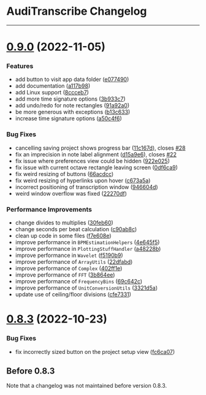 # AudiTranscribe Changelog
<hr>

# [0.9.0](https://github.com/AudiTranscribe/AudiTranscribe/compare/v0.8.3...v0.9.0) (2022-11-05)

### Features

* add button to visit app data folder ([e077490](https://github.com/AudiTranscribe/AudiTranscribe/commit/e0774907cff5a76eb670ebc0d47d292516c3dd1b))
* add documentation ([a117b98](https://github.com/AudiTranscribe/AudiTranscribe/commit/a117b9897867349604ef581af51fc5c5e9caf121))
* add Linux support ([8ccceb7](https://github.com/AudiTranscribe/AudiTranscribe/commit/8ccceb7a3426a213df73b6ffc69f58e92d3036fe))
* add more time signature options ([3b933c7](https://github.com/AudiTranscribe/AudiTranscribe/commit/3b933c7f518a4569f1dd24292d6c480c90f04033))
* add undo/redo for note rectangles ([91a92a0](https://github.com/AudiTranscribe/AudiTranscribe/commit/91a92a035a9c74aa9c1912619c93e7ba48603349))
* be more generous with exceptions ([b13c633](https://github.com/AudiTranscribe/AudiTranscribe/commit/b13c633734af25913d324751a71c2aac76107f16))
* increase time signature options ([a50c4f6](https://github.com/AudiTranscribe/AudiTranscribe/commit/a50c4f6cdaf541c8bb40f193f7e97d56b97f81ed))


### Bug Fixes

* cancelling saving project shows progress bar ([11c167d](https://github.com/AudiTranscribe/AudiTranscribe/commit/11c167de62ab0afc3af86825840a69fb39c997c2)), closes [#28](https://github.com/AudiTranscribe/AudiTranscribe/issues/28)
* fix an imprecision in note label alignment ([d15a9e6](https://github.com/AudiTranscribe/AudiTranscribe/commit/d15a9e6816659a5508ecd74bc6470b0cc101f90b)), closes [#22](https://github.com/AudiTranscribe/AudiTranscribe/issues/22)
* fix issue where preferences view could be hidden ([922e025](https://github.com/AudiTranscribe/AudiTranscribe/commit/922e02504a3a0c148c722ce3127b2fba560264c2))
* fix issue with current octave rectangle leaving screen ([0df6ca9](https://github.com/AudiTranscribe/AudiTranscribe/commit/0df6ca9d58c0ea593ec68920aa0877a6e63bdd94))
* fix weird resizing of buttons ([66acdcc](https://github.com/AudiTranscribe/AudiTranscribe/commit/66acdccd5fd25931d557eb7e031dbfe1ce6eb2fd))
* fix weird resizing of hyperlinks upon hover ([c673a5a](https://github.com/AudiTranscribe/AudiTranscribe/commit/c673a5adef003f3905b49e85adeb2d354d57334b))
* incorrect positioning of transcription window ([946604d](https://github.com/AudiTranscribe/AudiTranscribe/commit/946604d1d7f85e9a11564021416c042378ff9d69))
* weird window overflow was fixed ([22270df](https://github.com/AudiTranscribe/AudiTranscribe/commit/22270df7117d541cd4a84637f0faf2cfaf4b78b9))


### Performance Improvements

* change divides to multiplies ([30feb60](https://github.com/AudiTranscribe/AudiTranscribe/commit/30feb6047bac939134ff4c13d63a1fc6b4326adb))
* change seconds per beat calculation ([c90ab8c](https://github.com/AudiTranscribe/AudiTranscribe/commit/c90ab8ca41e92767e7ec20771c6a37fbf2385c3c))
* clean up code in some files ([f7e608e](https://github.com/AudiTranscribe/AudiTranscribe/commit/f7e608e1da33e81939fdcdbcc0359759b7f6efc2))
* improve performance in `BPMEstimationHelpers` ([4e645f5](https://github.com/AudiTranscribe/AudiTranscribe/commit/4e645f54295f7bb65d350960fe6f41d690af0d26))
* improve performance in `PlottingStuffHandler` ([a48228b](https://github.com/AudiTranscribe/AudiTranscribe/commit/a48228b25588000b7459b98f8ac4a7d7fb361d90))
* improve performance in `Wavelet` ([f5190b9](https://github.com/AudiTranscribe/AudiTranscribe/commit/f5190b9f4dc3869d8d38ce9a4924c25133509d5f))
* improve performance of `ArrayUtils` ([22dfabd](https://github.com/AudiTranscribe/AudiTranscribe/commit/22dfabd39dff47157e4a2d9cbc8de59b2e34dce5))
* improve performance of `Complex` ([402ff1e](https://github.com/AudiTranscribe/AudiTranscribe/commit/402ff1e3997c511b603a3ef69926b182d5baa384))
* improve performance of `FFT` ([3b864ee](https://github.com/AudiTranscribe/AudiTranscribe/commit/3b864ee91156a3a23318258a534574d14795c06d))
* improve performance of `FrequencyBins` ([69c642c](https://github.com/AudiTranscribe/AudiTranscribe/commit/69c642ca6ca3342db45034a2709d6151f46d1c35))
* improve performance of `UnitConversionUtils` ([3321d5a](https://github.com/AudiTranscribe/AudiTranscribe/commit/3321d5a3780ae73f3683ca326bfe5803e965e4a4))
* update use of ceiling/floor divisions ([cfe7331](https://github.com/AudiTranscribe/AudiTranscribe/commit/cfe7331d65125c901a7e39893d42db0be966a446))

# [0.8.3](https://github.com/AudiTranscribe/AudiTranscribe/compare/v0.8.2...v0.8.3) (2022-10-23)


### Bug Fixes

* fix incorrectly sized button on the project setup view ([fc6ca07](https://github.com/AudiTranscribe/AudiTranscribe/commit/fc6ca07f743684508658f9c03df209c7b07664e9))

## Before 0.8.3

Note that a changelog was not maintained before version 0.8.3.
